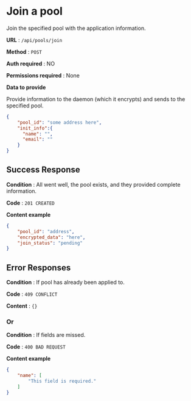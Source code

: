 # Join a pool

Join the specified pool with the application information. 

**URL** : `/api/pools/join`

**Method** : `POST`

**Auth required** : NO

**Permissions required** : None

**Data to provide**

Provide information to the daemon (which it encrypts) and sends to the specified pool.

```json
{
    "pool_id": "some address here",
    "init_info":{
      "name": "",
      "email": ""
    }
}
```

## Success Response

**Condition** : All went well, the pool exists, and they provided complete information.

**Code** : `201 CREATED`

**Content example**

```json
{
    "pool_id": "address",
    "encrypted_data": "here",
    "join_status": "pending"
}
```

## Error Responses

**Condition** : If pool has already been applied to.

**Code** : `409 CONFLICT`

**Content** : `{}`

### Or

**Condition** : If fields are missed.

**Code** : `400 BAD REQUEST`

**Content example**

```json
{
    "name": [
        "This field is required."
    ]
}
```
